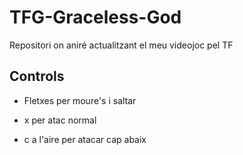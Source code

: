 # TFG-Graceless-God
Repositori on aniré actualitzant el meu videojoc pel TF

## Controls

- Fletxes per moure's i saltar

- x per atac normal
- c a l'aire per atacar cap abaix
